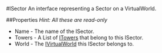 #ISector
An interface representing a Sector on a VirtualWorld.

##Properties
*Hint: All these are read-only*  
  + Name - The name of the ISector.    
  + Towers - A List of [ITowers](./ITower.md) that belong to this ISector.  
  + World - The [IVirtualWorld](./IVirtualWorld.md) this ISector belongs to.
